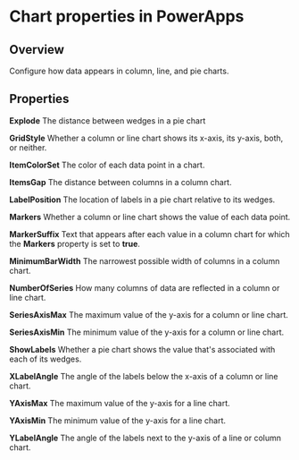 <properties
    pageTitle="Chart properties | Microsoft PowerApps"
    description="Reference information about properties such as NumberOfSeries and ShowLabels"
    services=""
    suite="powerapps"
    documentationCenter="na"
    authors="aftowen"
    manager="erikre"
    editor=""
    tags=""/>

<tags
   ms.service="powerapps"
   ms.devlang="na"
   ms.topic="article"
   ms.tgt_pltfrm="na"
   ms.workload="na"
   ms.date="03/17/2016"
   ms.author="anneta"/>

# Chart properties in PowerApps #

## Overview ##
Configure how data appears in column, line, and pie charts.

## Properties ##

**Explode** The distance between wedges in a pie chart

**GridStyle** Whether a column or line chart shows its x-axis, its y-axis, both, or neither.

**ItemColorSet** The color of each data point in a chart.

**ItemsGap** The distance between columns in a column chart.

**LabelPosition** The location of labels in a pie chart relative to its wedges.

**Markers** Whether a column or line chart shows the value of each data point.

**MarkerSuffix** Text that appears after each value in a column chart for which the **Markers** property is set to **true**.

**MinimumBarWidth** The narrowest possible width of columns in a column chart.

**NumberOfSeries** How many columns of data are reflected in a column or line chart.

**SeriesAxisMax** The maximum value of the y-axis for a column or line chart.

**SeriesAxisMin** The minimum value of the y-axis for a column or line chart.

**ShowLabels** Whether a pie chart shows the value that's associated with each of its wedges.

**XLabelAngle** The angle of the labels below the x-axis of a column or line chart.

**YAxisMax** The maximum value of the y-axis for a line chart.

**YAxisMin** The minimum value of the y-axis for a line chart.

**YLabelAngle** The angle of the labels next to the y-axis of a line or column chart.
